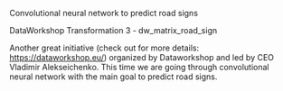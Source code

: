 Convolutional neural network to predict road signs


DataWorkshop Transformation 3 - dw_matrix_road_sign 

Another great initiative (check out for more details: https://dataworkshop.eu/) organized by Dataworkshop and led by CEO  Vladimir Alekseichenko. This time we are going through convolutional neural network with the main goal to predict road signs.
